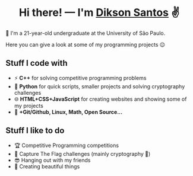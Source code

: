 <h1 align="center">
  Hi there! — I'm <a href="https://dikson.xyz">Dikson Santos</a> ✌️
</h1>

<p>
 🚶 I'm a 21-year-old undergraduate at the University of São Paulo.
</p>
<p>
  Here you can give a look at some of my programming projects 😉
</p>

<h2>
  Stuff I code with
</h2>
<ul>
  <li>
    ⚡ <b>C++</b> for solving competitive programming problems 
  </li>
  <li>
    🐍 <b>Python</b> for quick scripts, smaller projects and solving cryptography challenges
  </li>
  <li>
    🌐 <b>HTML+CSS+JavaScript</b> for creating websites and showing some of my projects
  </li>
  <li>
    🧪 <b>+Git/Github, Linux, Math, Open Source...</b>
  </li>
</ul>

<h2>
  Stuff I like to do
</h2>
<ul>
  <li>
    🏆 Competitive Programming competitions
  </li>
  <li>
    🚩 Capture The Flag challenges (mainly cryptography 🔐)
  </li>
  <li>
    😎 Hanging out with my friends
  </li>
  <li>
    🎑 Creating beautiful things
  </li>
</ul>
